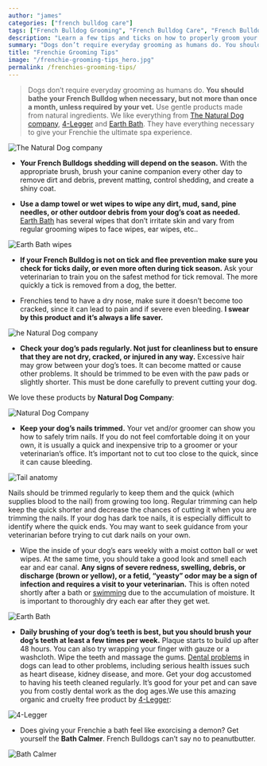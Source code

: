 ```yaml
---
author: "james"
categories: ["french bulldog care"]
tags: ["French Bulldog Grooming", "French Bulldog Care", "French Bulldog Health"]
description: "Learn a few tips and ticks on how to properly groom your frenchie. French Bulldogs are a sensitive dog breed so natural products work best."
summary: "Dogs don’t require everyday grooming as humans do. You should bathe your French Bulldog when necessary, but not more than once a month, unless required by your vet."
title: "Frenchie Grooming Tips"
image: "/frenchie-grooming-tips_hero.jpg"
permalink: /frenchies-grooming-tips/
---
```


> Dogs don’t require everyday grooming as humans do. **You should bathe your French Bulldog when necessary, but not more than once a month, unless required by your vet.** Use gentle products made from natural ingredients. We like everything from [The Natural Dog company](https://naturaldogcompany.com/), [4-Legger](https://www.4-legger.com/) and [Earth Bath](https://earthbath.com/). They have everything necessary to give your Frenchie the ultimate spa experience.

![The Natural Dog company](/uploads/frenchie-grooming-tips_1.jpg)

- **Your French Bulldogs shedding will depend on the season.** With the appropriate brush, brush your canine companion every other day to remove dirt and debris, prevent matting, control shedding, and create a shiny coat.

- **Use a damp towel or wet wipes to wipe any dirt, mud, sand, pine needles, or other outdoor debris from your dog’s coat as needed.** [Earth Bath](https://earthbath.com/product-category/wipes/) has several wipes that don’t irritate skin and vary from regular grooming wipes to face wipes, ear wipes, etc..

![Earth Bath wipes](/uploads/frenchie-grooming-tips_2.jpg)

- **If your French Bulldog is not on tick and flee prevention make sure you check for ticks daily, or even more often during tick season.** Ask your veterinarian to train you on the safest method for tick removal. The more quickly a tick is removed from a dog, the better.

- Frenchies tend to have a dry nose, make sure it doesn’t become too cracked, since it can lead to pain and if severe even bleeding. **I swear by this product and it’s always a life saver.**

![he Natural Dog company](/uploads/frenchie-grooming-tips_3.jpg)

- **Check your dog’s pads regularly. Not just for cleanliness but to ensure that they are not dry, cracked, or injured in any way.** Excessive hair may grow between your dog’s toes. It can become matted or cause other problems. It should be trimmed to be even with the paw pads or slightly shorter. This must be done carefully to prevent cutting your dog.

We love these products by **Natural Dog Company**:

![Natural Dog Company](/uploads/frenchie-grooming-tips_4.jpg)

- **Keep your dog’s nails trimmed.** Your vet and/or groomer can show you how to safely trim nails. If you do not feel comfortable doing it on your own, it is usually a quick and inexpensive trip to a groomer or your veterinarian’s office. It’s important not to cut too close to the quick, since it can cause bleeding.

![Tail anatomy](/uploads/frenchie-grooming-tips_5.jpg)

Nails should be trimmed regularly to keep them and the quick (which supplies blood to the nail) from growing too long. Regular trimming can help keep the quick shorter and decrease the chances of cutting it when you are trimming the nails. If your dog has dark toe nails, it is especially difficult to identify where the quick ends. You may want to seek guidance from your veterinarian before trying to cut dark nails on your own.

- Wipe the inside of your dog’s ears weekly with a moist cotton ball or wet wipes. At the same time, you should take a good look and smell each ear and ear canal. **Any signs of severe redness, swelling, debris, or discharge (brown or yellow), or a fetid, “yeasty” odor may be a sign of infection and requires a visit to your veterinarian.** This is often noted shortly after a bath or [swimming](https://www.akc.org/expert-advice/training/basic-training/teaching-a-dog-to-swim-canine-swimming-lesson-101/) due to the accumulation of moisture. It is important to thoroughly dry each ear after they get wet.

![Earth Bath](/uploads/frenchie-grooming-tips_6.jpg)

- **Daily brushing of your dog’s teeth is best, but you should brush your dog’s teeth at least a few times per week.** Plaque starts to build up after 48 hours. You can also try wrapping your finger with gauze or a washcloth. Wipe the teeth and massage the gums. [Dental problems](https://www.akc.org/expert-advice/health/dog-myths-debunked-dog-dental-care/) in dogs can lead to other problems, including serious health issues such as heart disease, kidney disease, and more. Get your dog accustomed to having his teeth cleaned regularly. It’s good for your pet and can save you from costly dental work as the dog ages.We use this amazing organic and cruelty free product by [4-Legger](https://www.4-legger.com/collections/dental-care/products/mint-fresh-all-natural-dental-powder):

![4-Legger](/uploads/frenchie-grooming-tips_7.jpg)

- Does giving your Frenchie a bath feel like exorcising a demon? Get yourself the **Bath Calmer**. French Bulldogs can’t say no to peanutbutter.

![Bath Calmer](/uploads/frenchie-grooming-tips_8.jpg)